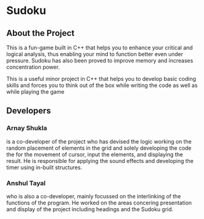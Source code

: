 # Sudoku
## About the Project
This is a fun-game built in C++ that helps you to enhance your critical and logical analysis, thus enabling your mind to function better
even under pressure. Sudoku has also been proved to improve memory and increases concentration power.

This is a useful minor project in C++ that helps you to develop basic coding skills and forces you to think out of the box while writing the code as well as while playing the game

## Developers

### Arnay Shukla
is a co-developer of the project who has devised the logic working on the random placement of elements in the grid and solely
developing the code the for the movement of cursor, input the elements, and displaying the result. He is responsible for applying the sound effects and developing the timer using in-built structures.

### Anshul Tayal
who is also a co-developer, mainly focussed on the interlinking of the functions of the program. He worked on the areas concering presentation and display of the project including headings and the Sudoku grid.
